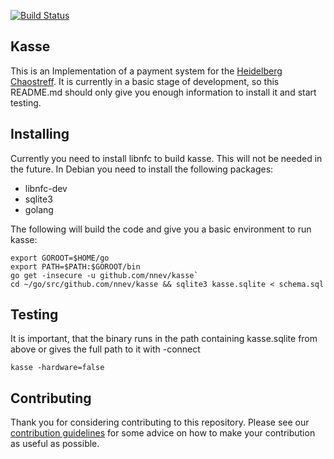 [![Build Status](https://travis-ci.org/nnev/kasse.svg?branch=master)](https://travis-ci.org/nnev/kasse)

## Kasse

This is an Implementation of a payment system for the
[Heidelberg Chaostreff](https://www.noname-ev.de). It is currently in a basic
stage of development, so this README.md should only give you enough information to
install it and start testing.

## Installing

Currently you need to install libnfc to build kasse. This will not be needed in
the future. In Debian you need to install the following packages:

- libnfc-dev
- sqlite3
- golang

The following will build the code and give you a basic environment to run kasse:

```
export GOROOT=$HOME/go
export PATH=$PATH:$GOROOT/bin
go get -insecure -u github.com/nnev/kasse`
cd ~/go/src/github.com/nnev/kasse && sqlite3 kasse.sqlite < schema.sql
```

## Testing

It is important, that the binary runs in the path containing kasse.sqlite from
above or gives the full path to it with -connect

`kasse -hardware=false`

## Contributing

Thank you for considering contributing to this repository. Please see our
[contribution guidelines](CONTRIBUTING.md) for some advice on how to make your
contribution as useful as possible.
